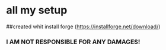 # all my setup
##created whit install forge  (https://installforge.net/download/)
### I AM NOT RESPONSIBLE FOR ANY DAMAGES!
